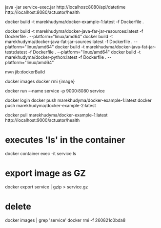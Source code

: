 java -jar service-exec.jar
http://localhost:8080/api/datetime
http://localhost:8080/actuator/health

docker build -t marekhudyma/docker-example-1:latest -f Dockerfile .

docker build -t marekhudyma/docker-java-far-jar-resources:latest -f Dockerfile .  --platform="linux/amd64"
docker build -t marekhudyma/docker-java-fat-jar-sources:latest -f Dockerfile .  --platform="linux/amd64"
docker build -t marekhudyma/docker-java-fat-jar-tests:latest -f Dockerfile .  --platform="linux/amd64"
docker build -t marekhudyma/docker-python:latest -f Dockerfile .  --platform="linux/amd64"

mvn jib:dockerBuild

docker images
docker rmi {image}

docker run --name service -p 9000:8080 service

docker login
docker push marekhudyma/docker-example-1:latest
docker push marekhudyma/docker-example-2:latest

docker pull marekhudyma/docker-example-1:latest
http://localhost:9000/actuator/health

# executes 'ls' in the container
docker container exec -it service ls 

# export image as GZ
docker export service | gzip > service.gz

# delete  
docker images | grep 'service'
docker rmi -f 260821c0bda8


